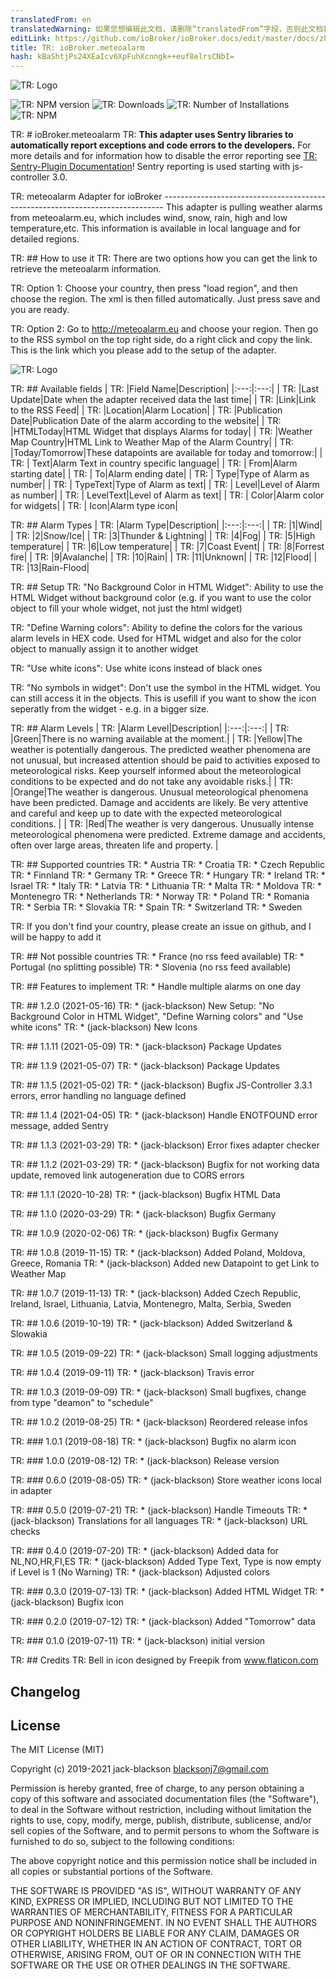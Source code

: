 ```yaml
---
translatedFrom: en
translatedWarning: 如果您想编辑此文档，请删除“translatedFrom”字段，否则此文档将再次自动翻译
editLink: https://github.com/ioBroker/ioBroker.docs/edit/master/docs/zh-cn/adapterref/iobroker.meteoalarm/README.md
title: TR: ioBroker.meteoalarm
hash: kBaShtjPs24XEaIcv6XpFuhXcnngk++euf8elrsCNbI=
---
```

![TR: Logo](../../../en/adapterref/iobroker.meteoalarm/admin/meteoalarm.png)

![TR: NPM version](http://img.shields.io/npm/v/iobroker.meteoalarm.svg)
![TR: Downloads](https://img.shields.io/npm/dm/iobroker.meteoalarm.svg)
![TR: Number of Installations](http://iobroker.live/badges/meteoalarm-stable.svg)
![TR: NPM](https://nodei.co/npm/iobroker.meteoalarm.png?downloads=true)

TR: # ioBroker.meteoalarm
TR: **This adapter uses Sentry libraries to automatically report exceptions and code errors to the developers.** For more details and for information how to disable the error reporting see [TR: Sentry-Plugin Documentation](https://github.com/ioBroker/plugin-sentry#plugin-sentry)! Sentry reporting is used starting with js-controller 3.0.

TR: meteoalarm Adapter for ioBroker ------------------------------------------------------------------------------ This adapter is pulling weather alarms from meteoalarm.eu, which includes wind, snow, rain, high and low temperature,etc. This information is available in local language and for detailed regions.

TR: ## How to use it
TR: There are two options how you can get the link to retrieve the meteoalarm information.

TR: Option 1: Choose your country, then press "load region", and then choose the region. The xml is then filled automatically. Just press save and you are ready.

TR: Option 2: Go to http://meteoalarm.eu and choose your region. Then go to the RSS symbol on the top right side, do a right click and copy the link. This is the link which you please add to the setup of the adapter.

![TR: Logo](../../../en/adapterref/iobroker.meteoalarm/screenshot.png)

TR: ## Available fields
| TR: |Field Name|Description|
|:---:|:---:|
| TR: |Last Update|Date when the adapter received data the last time|
| TR: |Link|Link to the RSS Feed|
| TR: |Location|Alarm Location|
| TR: |Publication Date|Publication Date of the alarm according to the website|
| TR: |HTMLToday|HTML Widget that displays Alarms for today|
| TR: |Weather Map Country|HTML Link to Weather Map of the Alarm Country|
| TR: |Today/Tomorrow|These datapoints are available for today and tomorrow:|
| TR: |   Text|Alarm Text in country specific language|
| TR: |   From|Alarm starting date|
| TR: |   To|Alarm ending date|
| TR: |   Type|Type of Alarm as number|
| TR: |   TypeText|Type of Alarm as text|
| TR: |   Level|Level of Alarm as number|
| TR: |   LevelText|Level of Alarm as text|
| TR: |   Color|Alarm color for widgets|
| TR: |   Icon|Alarm type icon|

TR: ## Alarm Types
| TR: |Alarm Type|Description|
|:---:|:---:|
| TR: |1|Wind|
| TR: |2|Snow/Ice|
| TR: |3|Thunder & Lightning|
| TR: |4|Fog|
| TR: |5|High temperature|
| TR: |6|Low temperature|
| TR: |7|Coast Event|
| TR: |8|Forrest fire|
| TR: |9|Avalanche|
| TR: |10|Rain|
| TR: |11|Unknown|
| TR: |12|Flood|
| TR: |13|Rain-Flood|

TR: ## Setup
TR: "No Background Color in HTML Widget": Ability to use the HTML Widget without background color (e.g. if you want to use the color object to fill your whole widget, not just the html widget)

TR: "Define Warning colors": Ability to define the colors for the various alarm levels in HEX code. Used for HTML widget and also for the color object to manually assign it to another widget

TR: "Use white icons": Use white icons instead of black ones

TR: "No symbols in widget": Don't use the symbol in the HTML widget. You can still access it in the objects. This is usefill if you want to show the icon seperatly from the widget - e.g. in a bigger size.

TR: ## Alarm Levels
| TR: |Alarm Level|Description|
|:---:|:---:|
| TR: |Green|There is no warning available at the moment.|
| TR: |Yellow|The weather is potentially dangerous. The predicted weather phenomena are not unusual, but increased attention should be paid to activities exposed to meteorological risks. Keep yourself informed about the meteorological conditions to be expected and do not take any avoidable risks.|
| TR: |Orange|The weather is dangerous. Unusual meteorological phenomena have been predicted. Damage and accidents are likely. Be very attentive and careful and keep up to date with the expected meteorological conditions. |
| TR: |Red|The weather is very dangerous. Unusually intense meteorological phenomena were predicted. Extreme damage and accidents, often over large areas, threaten life and property. |

TR: ## Supported countries
TR: * Austria
TR: * Croatia
TR: * Czech Republic
TR: * Finnland
TR: * Germany
TR: * Greece
TR: * Hungary
TR: * Ireland
TR: * Israel
TR: * Italy
TR: * Latvia
TR: * Lithuania
TR: * Malta
TR: * Moldova
TR: * Montenegro
TR: * Netherlands
TR: * Norway
TR: * Poland
TR: * Romania
TR: * Serbia
TR: * Slovakia
TR: * Spain
TR: * Switzerland
TR: * Sweden

TR: If you don't find your country, please create an issue on github, and I will be happy to add it

TR: ## Not possible countries
TR: * France (no rss feed available)
TR: * Portugal (no splitting possible)
TR: * Slovenia (no rss feed available)

TR: ## Features to implement
TR: * Handle multiple alarms on one day

TR: ## 1.2.0 (2021-05-16)
TR: * (jack-blackson) New Setup: "No Background Color in HTML Widget", "Define Warning colors" and "Use white icons"
TR: * (jack-blackson) New Icons

TR: ## 1.1.11 (2021-05-09)
TR: * (jack-blackson) Package Updates

TR: ## 1.1.9 (2021-05-07)
TR: * (jack-blackson) Package Updates

TR: ## 1.1.5 (2021-05-02)
TR: * (jack-blackson) Bugfix JS-Controller 3.3.1 errors, error handling no language defined

TR: ## 1.1.4 (2021-04-05)
TR: * (jack-blackson) Handle ENOTFOUND error message, added Sentry

TR: ## 1.1.3 (2021-03-29)
TR: * (jack-blackson) Error fixes adapter checker

TR: ## 1.1.2 (2021-03-29)
TR: * (jack-blackson) Bugfix for not working data update, removed link autogeneration due to CORS errors

TR: ## 1.1.1 (2020-10-28)
TR: * (jack-blackson) Bugfix HTML Data

TR: ## 1.1.0 (2020-03-29)
TR: * (jack-blackson) Bugfix Germany

TR: ## 1.0.9 (2020-02-06)
TR: * (jack-blackson) Bugfix Germany

TR: ## 1.0.8 (2019-11-15)
TR: * (jack-blackson) Added Poland, Moldova, Greece, Romania
TR: * (jack-blackson) Added new Datapoint to get Link to Weather Map

TR: ## 1.0.7 (2019-11-13)
TR: * (jack-blackson) Added Czech Republic, Ireland, Israel, Lithuania, Latvia, Montenegro, Malta, Serbia, Sweden

TR: ## 1.0.6 (2019-10-19)
TR: * (jack-blackson) Added Switzerland & Slowakia

TR: ## 1.0.5 (2019-09-22)
TR: * (jack-blackson) Small logging adjustments

TR: ## 1.0.4 (2019-09-11)
TR: * (jack-blackson) Travis error

TR: ## 1.0.3 (2019-09-09)
TR: * (jack-blackson) Small bugfixes, change from type "deamon" to "schedule"

TR: ## 1.0.2 (2019-08-25)
TR: * (jack-blackson) Reordered release infos

TR: ### 1.0.1 (2019-08-18)
TR: * (jack-blackson) Bugfix no alarm icon

TR: ### 1.0.0 (2019-08-12)
TR: * (jack-blackson) Release version

TR: ### 0.6.0 (2019-08-05)
TR: * (jack-blackson) Store weather icons local in adapter

TR: ### 0.5.0 (2019-07-21)
TR: * (jack-blackson) Handle Timeouts
TR: * (jack-blackson) Translations for all languages
TR: * (jack-blackson) URL checks

TR: ### 0.4.0 (2019-07-20)
TR: * (jack-blackson) Added data for NL,NO,HR,FI,ES
TR: * (jack-blackson) Added Type Text, Type is now empty if Level is 1 (No Warning)
TR: * (jack-blackson) Adjusted colors

TR: ### 0.3.0 (2019-07-13)
TR: * (jack-blackson) Added HTML Widget
TR: * (jack-blackson) Bugfix icon

TR: ### 0.2.0 (2019-07-12)
TR: * (jack-blackson) Added "Tomorrow" data

TR: ### 0.1.0 (2019-07-11)
TR: * (jack-blackson) initial version

TR: ## Credits
TR: Bell in icon designed by Freepik from www.flaticon.com

## Changelog

## License
The MIT License (MIT)

Copyright (c) 2019-2021 jack-blackson <blacksonj7@gmail.com>

Permission is hereby granted, free of charge, to any person obtaining a copy
of this software and associated documentation files (the "Software"), to deal
in the Software without restriction, including without limitation the rights
to use, copy, modify, merge, publish, distribute, sublicense, and/or sell
copies of the Software, and to permit persons to whom the Software is
furnished to do so, subject to the following conditions:

The above copyright notice and this permission notice shall be included in
all copies or substantial portions of the Software.

THE SOFTWARE IS PROVIDED "AS IS", WITHOUT WARRANTY OF ANY KIND, EXPRESS OR
IMPLIED, INCLUDING BUT NOT LIMITED TO THE WARRANTIES OF MERCHANTABILITY,
FITNESS FOR A PARTICULAR PURPOSE AND NONINFRINGEMENT. IN NO EVENT SHALL THE
AUTHORS OR COPYRIGHT HOLDERS BE LIABLE FOR ANY CLAIM, DAMAGES OR OTHER
LIABILITY, WHETHER IN AN ACTION OF CONTRACT, TORT OR OTHERWISE, ARISING FROM,
OUT OF OR IN CONNECTION WITH THE SOFTWARE OR THE USE OR OTHER DEALINGS IN
THE SOFTWARE.